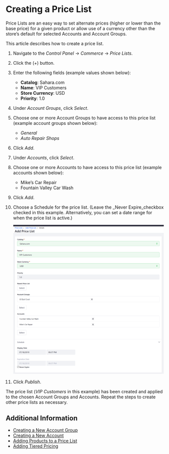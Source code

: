 # Creating a Price List

Price Lists are an easy way to set alternate prices (higher or lower than the base price) for a given product or allow use of a currency other than the store’s default for selected Accounts and Account Groups.

This article describes how to create a price list.

1. Navigate to the _Control Panel_ → _Commerce_ → _Price Lists_.
1. Click the (+) button.
1. Enter the following fields (example values shown below):
    * **Catalog**: Sahara.com
    * **Name**: VIP Customers
    * **Store Currency**: USD
    * **Priority**: 1.0
1. Under _Account Groups_, click _Select_.
1. Choose one or more Account Groups to have access to this price list (example account groups shown below):
    * _General_
    * _Auto Repair Shops_
1. Click _Add_.
1. Under _Accounts_, click _Select_.
1. Choose one or more Accounts to have access to this price list (example accounts shown below):
    * Mike’s Car Repair
    * Fountain Valley Car Wash
1. Click _Add_.
1. Choose a Schedule for the price list. (Leave the _Never Expire_checkbox checked in this example. Alternatively, you can set a date range for when the price list is active.)

    ![Adding a price list](./creating-a-price-list/images/01.png)

1. Click _Publish_.

The price list (_VIP Customers_ in this example) has been created and applied to the chosen Account Groups and Accounts. Repeat the steps to create other price lists as necessary.

## Additional Information

* [Creating a New Account Group](../account-management/creating-a-new-account-group.md)
* [Creating a New Account](../account-management/creating-a-new-account.md)
* [Adding Products to a Price List](./adding-products-to-a-price-list.md)
* [Adding Tiered Pricing](../managing-a-catalog/adding-products-to-a-price-list.md)
